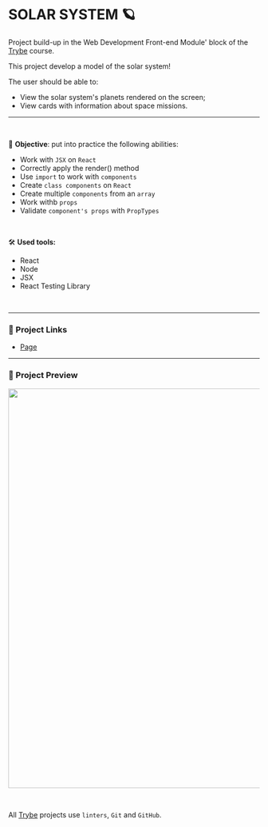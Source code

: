 # SOLAR SYSTEM 🪐

Project build-up in the Web Development Front-end Module' block of the [Trybe](https://www.betrybe.com/) course.

This project develop a model of the solar system!

The user should be able to:
* View the solar system's planets rendered on the screen;
* View cards with information about space missions.

---
<br/>

🎯 **Objective**: put into practice the following abilities:
* Work with `JSX` on `React`
* Correctly apply the render() method
* Use `import` to work with `components`
* Create `class components` on `React`
* Create multiple `components` from an `array`
* Work withb `props`
* Validate `component's props` with `PropTypes`

<br/>

🛠️ **Used tools:**
* React
* Node
* JSX
* React Testing Library

<br/>

---

### 🔗 Project Links
* [Page](https://queite.github.io/LearningProjects/ShoppingCart/index.html)

---

### 🔎 Project Preview
<img src="./solarsystem.gif" width="800" />

&nbsp;

All [Trybe](https://www.betrybe.com/) projects use `linters`, `Git` and `GitHub`.
